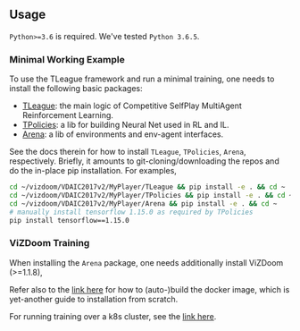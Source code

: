 ## Usage
`Python>=3.6` is required. We've tested `Python 3.6.5`.

### Minimal Working Example
To use the TLeague framework and run a minimal training,
one needs to install the following basic packages:
* [TLeague](vizdoom/VDAIC2017v2/MyPlayer/TLeague/README.md): the main logic of Competitive SelfPlay MultiAgent Reinforcement Learning.
* [TPolicies](vizdoom/VDAIC2017v2/MyPlayer/TPolicies/README.md): a lib for building Neural Net used in RL and IL.
* [Arena](vizdoom/VDAIC2017v2/MyPlayer/Arena/README.md): a lib of environments and env-agent interfaces.

See the docs therein for how to install `TLeague`, `TPolicies`, `Arena`, respectively.
Briefly, 
it amounts to git-cloning/downloading the repos and do the in-place pip installation. 
For examples,
```bash
cd ~/vizdoom/VDAIC2017v2/MyPlayer/TLeague && pip install -e . && cd ~
cd ~/vizdoom/VDAIC2017v2/MyPlayer/TPolicies && pip install -e . && cd ~
cd ~/vizdoom/VDAIC2017v2/MyPlayer/Arena && pip install -e . && cd ~
# manually install tensorflow 1.15.0 as required by TPolicies
pip install tensorflow==1.15.0
```
### ViZDoom Training
When installing the `Arena` package, 
one needs additionally install ViZDoom (>=1.1.8),

Refer also to the [link here](vizdoom/build_docker/README.md) for how to (auto-)build the docker image,
which is yet-another guide to installation from scratch.

For running training over a k8s cluster, see the [link here](vizdoom/README.md#training-code).
